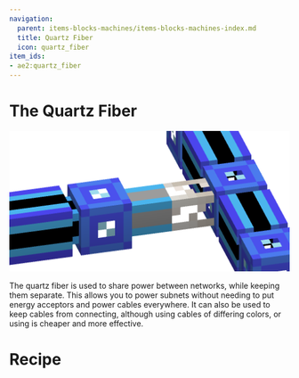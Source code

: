 ```yaml
---
navigation:
  parent: items-blocks-machines/items-blocks-machines-index.md
  title: Quartz Fiber
  icon: quartz_fiber
item_ids:
- ae2:quartz_fiber
---
```

# The Quartz Fiber

![A picture of a quartz fiber separating some smart cables](../assets/assemblies/quartz_fiber.png)

The quartz fiber is used to share power between networks, while keeping them separate. This allows you to power subnets 
without needing to put energy acceptors and power cables everywhere. It can also be used to keep cables from connecting,
although using cables of differing colors, or using <ItemLink id="cable_anchor" /> is cheaper and more effective.

# Recipe

<RecipeFor id="quartz_fiber" />